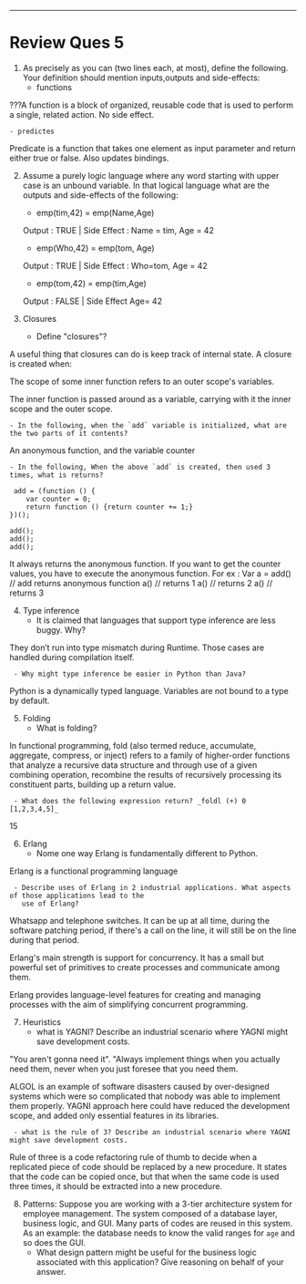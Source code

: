 ________________
# Review Ques 5



1. As precisely as you can (two lines each, at most), define the following.  Your definition should mention inputs,outputs and side-effects:
    - functions

???A function is a block of organized, reusable code that is used to perform a single, related action. No side effect.

    - predictes

Predicate is a function that takes one element as input parameter and return either true or false. Also updates bindings. 

2. Assume a purely logic language where any word starting with upper case is an unbound variable.
   In that logical language what are the outputs and side-effects of the following:
    - emp(tim,42) = emp(Name,Age)
    
    Output : TRUE | Side Effect : Name = tim, Age = 42
    
    - emp(Who,42)  =  emp(tom, Age)
    
    Output : TRUE | Side Effect : Who=tom, Age = 42
    
    - emp(tom,42) = emp(tim,Age)
    
    Output : FALSE | Side Effect Age= 42

3. Closures
    -  Define "closures"?

A useful thing that closures can do is keep track of internal state. A closure is created when:

The scope of some inner function refers to an outer scope's variables.

The inner function is passed around as a variable, carrying with it the inner scope and the outer scope.

    - In the following, when the `add` variable is initialized, what are the two parts of it contents?
    
 An anonymous function, and the variable counter

    - In the following, When the above `add` is created, then used 3 times, what is returns?             
```
 add = (function () {
    var counter = 0;
    return function () {return counter += 1;}
})();

add();
add();
add();
```

 It always returns the anonymous function. If you want to get the counter values, you have to execute the anonymous function. 
For ex : 
Var a = add() // add returns anonymous function
a() // returns 1
a() // returns 2
a() // returns 3

4. Type inference
     - It is claimed that languages that support type inference are less buggy. Why?

They don’t run into type mismatch during Runtime. Those cases are handled during compilation itself. 
     
     - Why might type inference be easier in Python than Java?

Python is a dynamically typed language. Variables are not bound to a type by default. 


5. Folding
     - What is folding?

In functional programming, fold (also termed reduce, accumulate, aggregate, compress, or inject) refers to a family of higher-order functions that analyze a recursive data structure and through use of a given combining operation, recombine the results of recursively processing its constituent parts, building up a return value.

     - What does the following expression return? _foldl (+) 0 [1,2,3,4,5]_

15

6. Erlang
     - Nome one way Erlang is fundamentally different to Python.

Erlang is a functional programming language

     - Describe uses of Erlang in 2 industrial applications. What aspects of those applications lead to the
       use of Erlang?

Whatsapp and telephone switches. It can be up at all time, during the software patching period, if there's a call on the line, it will still be on the line during that period.

Erlang's main strength is support for concurrency. It has a small but powerful set of primitives to create processes and communicate among them.

Erlang provides language-level features for creating and managing processes with the aim of simplifying concurrent programming.


7. Heuristics
     - what is YAGNI? Describe an industrial scenario where YAGNI might save development costs.

"You aren't gonna need it". "Always implement things when you actually need them, never when you just foresee that you need them.

ALGOL is an example of software disasters caused by over-designed systems which were so complicated that nobody was able to implement them properly. YAGNI approach here could have reduced the development scope, and added only essential features in its libraries.


     - what is the rule of 3? Describe an industrial scenario where YAGNI might save development costs.

Rule of three is a code refactoring rule of thumb to decide when a replicated piece of code should be replaced by a new procedure. It states that the code can be copied once, but that when the same code is used three times, it should be extracted into a new procedure.

8. Patterns: Suppose you are working with a 3-tier architecture system for employee management. The system composed of  a database layer, business logic, and GUI. Many parts of codes are reused in this system. As an example: the database needs to know the valid ranges for `age` and so does the GUI.
     - What design pattern might be useful for the  business logic associated with this application? Give reasoning on behalf of your answer.


     

